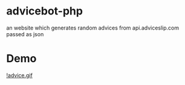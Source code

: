 # advicebot-php
an website which generates random advices from api.adviceslip.com passed as json

# Demo

[!advice.gif](advice.gif)
